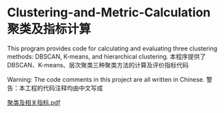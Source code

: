 # Clustering-and-Metric-Calculation聚类及指标计算
This program provides code for calculating and evaluating three clustering methods: DBSCAN, K-means, and hierarchical clustering.
本程序提供了DBSCAN、K-means、层次聚类三种聚类方法的计算及评价指标代码

Warning: The code comments in this project are all written in Chinese.
警告：本工程的代码注释均由中文写成

[聚类及相关指标.pdf](https://github.com/user-attachments/files/21071059/default.pdf)
